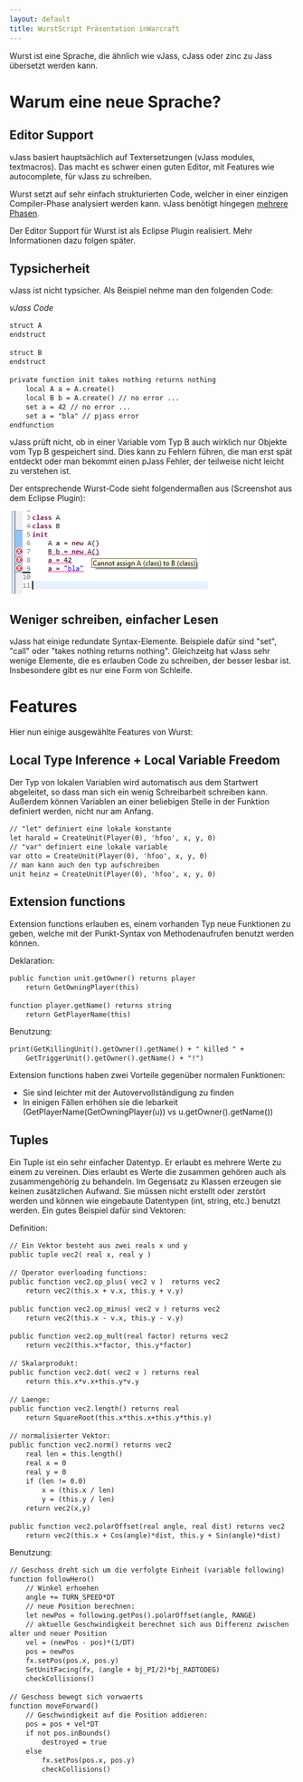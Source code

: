 ```yaml
---
layout: default
title: WurstScript Präsentation inWarcraft
---
```


Wurst ist eine Sprache, die ähnlich wie vJass, cJass oder zinc zu Jass übersetzt werden kann.

Warum eine neue Sprache?
===========================

## Editor Support

vJass basiert hauptsächlich auf Textersetzungen (vJass modules, textmacros). Das macht es schwer einen
guten Editor, mit Features wie autocomplete, für vJass zu schreiben.

Wurst setzt auf sehr einfach strukturierten Code, welcher in einer einzigen Compiler-Phase analysiert werden kann.
vJass benötigt hingegen [mehrere Phasen](http://www.wc3c.net/vexorian/zincmanual.html#compileerror).

Der Editor Support für Wurst ist als Eclipse Plugin realisiert. Mehr Informationen dazu folgen später.

## Typsicherheit

vJass ist nicht typsicher. Als Beispiel nehme man den folgenden Code:

*vJass Code*

	struct A
	endstruct

	struct B
	endstruct

	private function init takes nothing returns nothing
		local A a = A.create()
		local B b = A.create() // no error ...
		set a = 42 // no error ...
		set a = "bla" // pjass error
	endfunction

vJass prüft nicht, ob in einer Variable vom Typ B auch wirklich nur Objekte vom Typ B gespeichert sind.
Dies kann zu Fehlern führen, die man erst spät entdeckt oder man bekommt einen pJass Fehler,
der teilweise nicht leicht zu verstehen ist.

Der entsprechende Wurst-Code sieht folgendermaßen aus (Screenshot aus dem Eclipse Plugin):

![Screenshot](./assets/images/error_sample1.png)

## Weniger schreiben, einfacher Lesen

vJass hat einige redundate Syntax-Elemente. Beispiele dafür sind "set", "call"
oder "takes nothing returns nothing". Gleichzeitg hat vJass sehr wenige Elemente,
die es erlauben Code zu schreiben, der besser lesbar ist. Insbesondere gibt es nur
eine Form von Schleife.



Features
========

Hier nun einige ausgewählte Features von Wurst:

## Local Type Inference + Local Variable Freedom

Der Typ von lokalen Variablen wird automatisch aus dem Startwert abgeleitet, so dass man sich ein wenig Schreibarbeit schreiben kann.
Außerdem können Variablen an einer beliebigen Stelle in der Funktion definiert werden, nicht nur am Anfang.

	// "let" definiert eine lokale konstante
	let harald = CreateUnit(Player(0), 'hfoo', x, y, 0)
	// "var" definiert eine lokale variable
	var otto = CreateUnit(Player(0), 'hfoo', x, y, 0)
	// man kann auch den typ aufschreiben
	unit heinz = CreateUnit(Player(0), 'hfoo', x, y, 0)

## Extension functions

Extension functions erlauben es, einem vorhanden Typ neue Funktionen zu geben, welche mit der Punkt-Syntax von Methodenaufrufen benutzt werden können.

Deklaration:

	public function unit.getOwner() returns player
		return GetOwningPlayer(this)

	function player.getName() returns string
		return GetPlayerName(this)

Benutzung:

	print(GetKillingUnit().getOwner().getName() + " killed " +
		GetTriggerUnit().getOwner().getName() + "!")


Extension functions haben zwei Vorteile gegenüber normalen Funktionen:

- Sie sind leichter mit der Autovervollständigung zu finden
- In einigen Fällen erhöhen sie die lebarkeit (GetPlayerName(GetOwningPlayer(u)) vs u.getOwner().getName())


## Tuples

Ein Tuple ist ein sehr einfacher Datentyp. Er erlaubt es mehrere Werte zu einem zu vereinen.
Dies erlaubt es Werte die zusammen gehören auch als zusammengehörig zu behandeln.
Im Gegensatz zu Klassen erzeugen sie keinen zusätzlichen Aufwand. Sie müssen nicht erstellt oder zerstört werden
und können wie eingebaute Datentypen (int, string, etc.) benutzt werden. Ein gutes Beispiel dafür sind Vektoren:

Definition:

	// Ein Vektor besteht aus zwei reals x und y
	public tuple vec2( real x, real y )

	// Operator overloading functions:
	public function vec2.op_plus( vec2 v )	returns vec2
		return vec2(this.x + v.x, this.y + v.y)

	public function vec2.op_minus( vec2 v )	returns vec2
		return vec2(this.x - v.x, this.y - v.y)

	public function vec2.op_mult(real factor) returns vec2
		return vec2(this.x*factor, this.y*factor)

	// Skalarprodukt:
	public function vec2.dot( vec2 v ) returns real
		return this.x*v.x+this.y*v.y

	// Laenge:
	public function vec2.length() returns real
		return SquareRoot(this.x*this.x+this.y*this.y)

	// normalisierter Vektor:
	public function vec2.norm() returns vec2
        real len = this.length()
        real x = 0
        real y = 0
        if (len != 0.0)
            x = (this.x / len)
            y = (this.y / len)
        return vec2(x,y)

	public function vec2.polarOffset(real angle, real dist) returns vec2
		return vec2(this.x + Cos(angle)*dist, this.y + Sin(angle)*dist)

Benutzung:


	// Geschoss dreht sich um die verfolgte Einheit (variable following)
	function followHero()
		// Winkel erhoehen
		angle += TURN_SPEED*DT
		// neue Position berechnen:
		let newPos = following.getPos().polarOffset(angle, RANGE)
		// aktuelle Geschwindigkeit berechnet sich aus Differenz zwischen alter und neuer Position
		vel = (newPos - pos)*(1/DT)
		pos = newPos
		fx.setPos(pos.x, pos.y)
		SetUnitFacing(fx, (angle + bj_PI/2)*bj_RADTODEG)
		checkCollisions()

	// Geschoss bewegt sich vorwaerts
	function moveForward()
		// Geschwindigkeit auf die Position addieren:
		pos = pos + vel*DT
		if not pos.inBounds()
			destroyed = true
		else
			fx.setPos(pos.x, pos.y)
			checkCollisions()

